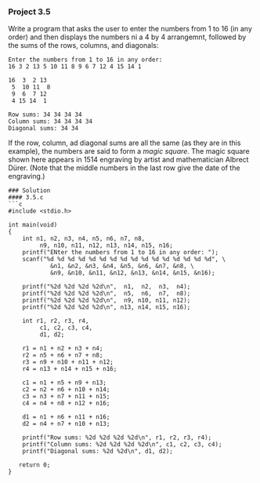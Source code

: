 ### Project 3.5
Write a program that asks the user to enter the numbers from 1 to 16 (in any order) and then displays the numbers ni a 4 by 4 arrangemnt, followed by the sums of the rows, columns, and diagonals:
```
Enter the numbers from 1 to 16 in any order:
16 3 2 13 5 10 11 8 9 6 7 12 4 15 14 1

16  3  2 13
 5	10 11  8
 9  6  7 12
 4 15 14  1

Row sums: 34 34 34 34
Column sums: 34 34 34 34
Diagonal sums: 34 34
```
If the row, column, ad diagonal sums are all the same (as they are in this example), the numbers are said to form a *magic square*. The magic square shown here appears in 1514 engraving by artist and mathematician Albrect Dürer. (Note that the middle numbers in the last row give the date of the engraving.)
```
### Solution
#### 3.5.c
```c
#include <stdio.h>

int main(void)
{
	int n1, n2, n3, n4, n5, n6, n7, n8,
		 n9, n10, n11, n12, n13, n14, n15, n16;	
	printf("ENter the numbers from 1 to 16 in any order: ");
	scanf("%d %d %d %d %d %d %d %d %d %d %d %d %d %d %d %d", \
			&n1, &n2, &n3, &n4, &n5, &n6, &n7, &n8, \
			&n9, &n10, &n11, &n12, &n13, &n14, &n15, &n16);

	printf("%2d %2d %2d %2d\n",  n1,  n2,  n3,  n4);
	printf("%2d %2d %2d %2d\n",  n5,  n6,  n7,  n8);
	printf("%2d %2d %2d %2d\n",  n9, n10, n11, n12);
	printf("%2d %2d %2d %2d\n", n13, n14, n15, n16);

	int r1, r2, r3, r4,
		 c1, c2, c3, c4,
		 d1, d2;

	r1 = n1 + n2 + n3 + n4;
	r2 = n5 + n6 + n7 + n8;
	r3 = n9 + n10 + n11 + n12;
	r4 = n13 + n14 + n15 + n16;

	c1 = n1 + n5 + n9 + n13;
	c2 = n2 + n6 + n10 + n14;
	c3 = n3 + n7 + n11 + n15;
	c4 = n4 + n8 + n12 + n16;

	d1 = n1 + n6 + n11 + n16;
	d2 = n4 + n7 + n10 + n13;

	printf("Row sums: %2d %2d %2d %2d\n", r1, r2, r3, r4);
	printf("Column sums: %2d %2d %2d %2d\n", c1, c2, c3, c4);
	printf("Diagonal sums: %2d %2d\n", d1, d2);

   return 0;
}
```
